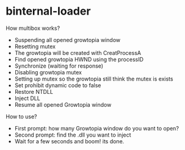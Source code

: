 # binternal-loader
How multibox works?
- Suspending all opened growtopia window
- Resetting mutex
- The growtopia will be created with CreatProcessA
- Find opened growtopia HWND using the processID
- Synchronize (waiting for response)
- Disabling growtopia mutex
- Setting up mutex so the growtopia still think the mutex is exists
- Set prohibit dynamic code to false
- Restore NTDLL
- Inject DLL
- Resume all opened Growtopia window


How to use?
- First prompt: how many Growtopia window do you want to open?
- Second prompt: find the .dll you want to inject
- Wait for a few seconds and boom! its done.
